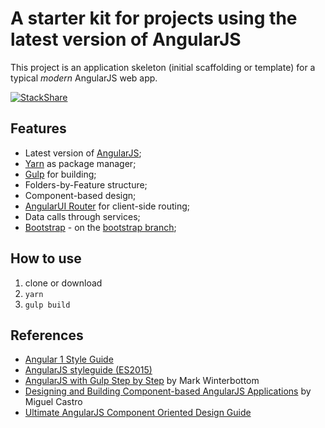 # A starter kit for projects using the latest version of AngularJS

This project is an application skeleton (initial scaffolding or template) for a typical *modern* AngularJS web app.

[![StackShare](https://img.shields.io/badge/tech-stack-0690fa.svg?style=flat)](https://stackshare.io/lackovic/angularjs-starter-kit)

## Features

* Latest version of [AngularJS](https://angularjs.org);
* [Yarn](https://yarnpkg.com/lang/en/) as package manager;
* [Gulp](https://gulpjs.com) for building;
* Folders-by-Feature structure;
* Component-based design;
* [AngularUI Router](http://angular-ui.github.io/ui-router/) for client-side routing;
* Data calls through services;
* [Bootstrap](https://getbootstrap.com) - on the [bootstrap branch](https://github.com/lackovic/angularjs-starter-kit/tree/bootstrap);

## How to use

1. clone or download
2. `yarn`
3. `gulp build`

## References

* [Angular 1 Style Guide](https://github.com/johnpapa/angular-styleguide/tree/master/a1)
* [AngularJS styleguide (ES2015)](https://github.com/toddmotto/angularjs-styleguide)
* [AngularJS with Gulp Step by Step](https://youtu.be/p9ZngMW80-k) by Mark Winterbottom
* [Designing and Building Component-based AngularJS Applications](https://app.pluralsight.com/library/courses/component-based-angularjs-applications) by Miguel Castro
* [Ultimate AngularJS Component Oriented Design Guide](http://gautierdelorme.com/2016/04/20/ultimate-angularjs-component-oriented-design-guide.html)
